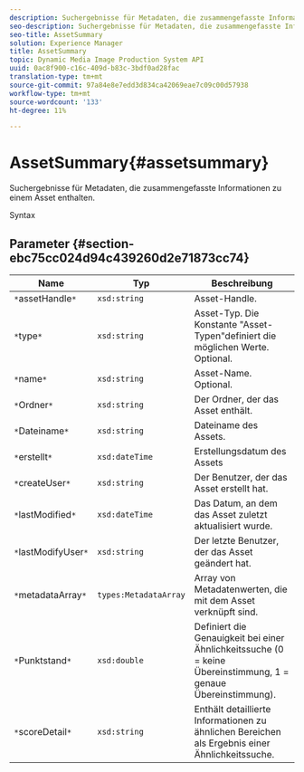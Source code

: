 ```yaml
---
description: Suchergebnisse für Metadaten, die zusammengefasste Informationen zu einem Asset enthalten.
seo-description: Suchergebnisse für Metadaten, die zusammengefasste Informationen zu einem Asset enthalten.
seo-title: AssetSummary
solution: Experience Manager
title: AssetSummary
topic: Dynamic Media Image Production System API
uuid: 0ac8f900-c16c-409d-b83c-3bdf0ad28fac
translation-type: tm+mt
source-git-commit: 97a84e8e7edd3d834ca42069eae7c09c00d57938
workflow-type: tm+mt
source-wordcount: '133'
ht-degree: 11%

---
```



# AssetSummary{#assetsummary}

Suchergebnisse für Metadaten, die zusammengefasste Informationen zu einem Asset enthalten.

Syntax

## Parameter {#section-ebc75cc024d94c439260d2e71873cc74}

| Name | Typ | Beschreibung |
|---|---|---|
| `*`assetHandle`*` | `xsd:string` | Asset-Handle. |
| `*`type`*` | `xsd:string` | Asset-Typ. Die Konstante &quot;Asset-Typen&quot;definiert die möglichen Werte. Optional. |
| `*`name`*` | `xsd:string` | Asset-Name. Optional. |
| `*`Ordner`*` | `xsd:string` | Der Ordner, der das Asset enthält. |
| `*`Dateiname`*` | `xsd:string` | Dateiname des Assets. |
| `*`erstellt`*` | `xsd:dateTime` | Erstellungsdatum des Assets |
| `*`createUser`*` | `xsd:string` | Der Benutzer, der das Asset erstellt hat. |
| `*`lastModified`*` | `xsd:dateTime` | Das Datum, an dem das Asset zuletzt aktualisiert wurde. |
| `*`lastModifyUser`*` | `xsd:string` | Der letzte Benutzer, der das Asset geändert hat. |
| `*`metadataArray`*` | `types:MetadataArray` | Array von Metadatenwerten, die mit dem Asset verknüpft sind. |
| `*`Punktstand`*` | `xsd:double` | Definiert die Genauigkeit bei einer Ähnlichkeitssuche (0 = keine Übereinstimmung, 1 = genaue Übereinstimmung). |
| `*`scoreDetail`*` | `xsd:string` | Enthält detaillierte Informationen zu ähnlichen Bereichen als Ergebnis einer Ähnlichkeitssuche. |

